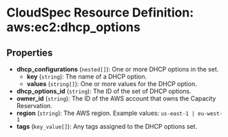 # CloudSpec Resource Definition: aws:ec2:dhcp_options


## Properties

* **dhcp_configurations**
(`nested[]`):
One or more DHCP options in the set.
    * **key**
(`string`):
The name of a DHCP option.
    * **values**
(`string[]`):
One or more values for the DHCP option.
* **dhcp_options_id**
(`string`):
The ID of the set of DHCP options.
* **owner_id**
(`string`):
The ID of the AWS account that owns the Capacity Reservation.
* **region**
(`string`):
The AWS region.
Example values: `us-east-1 | eu-west-1`
* **tags**
(`key_value[]`):
Any tags assigned to the DHCP options set.

